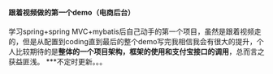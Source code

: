 #### 跟着视频做的第一个demo（电商后台）

学习spring+spring MVC+mybatis后自己动手的第一个项目，虽然是跟着视频走的，但是从配置到coding直到最后的整个demo写完我相信我会有很大的提升，个人比较期待的是**整体的一个项目架构，框架的使用和支付宝接口的调用**，总而言之获益匪浅。
***不定时更新。。。
